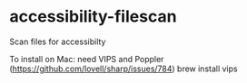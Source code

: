 # accessibility-filescan
Scan files for accessibilty

To install on Mac:
need VIPS and Poppler (https://github.com/lovell/sharp/issues/784)
brew install vips  
